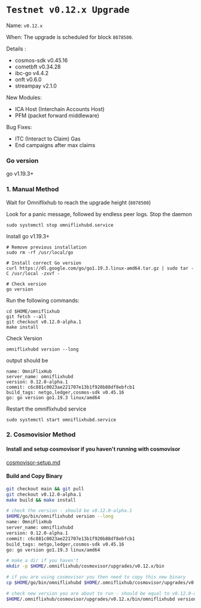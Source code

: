 # `Testnet v0.12.x Upgrade `

Name: `v0.12.x`

When: The upgrade is scheduled for block `8078500`.

Details :
- cosmos-sdk v0.45.16
- cometbft v0.34.28
- ibc-go v4.4.2
- onft v0.6.0
- streampay v2.1.0

New Modules:
- ICA Host (Interchain Accounts Host)
- PFM (packet forward middleware)

Bug Fixes:
- ITC (Interact to Claim) Gas
- End campaigns after max claims

### Go version

go v1.19.3+

### 1. Manual Method
Wait for Omniflixhub to reach the upgrade height (`8078500`)

Look for a panic message, followed by endless peer logs. Stop the daemon
```
sudo systemctl stop omniflixhubd.service
```

Install go v1.19.3+
```
# Remove previous installation
sudo rm -rf /usr/local/go

# Install correct Go version
curl https://dl.google.com/go/go1.19.3.linux-amd64.tar.gz | sudo tar -C /usr/local -zxvf -

# Check version
go version
```

Run the following commands:

```
cd $HOME/omniflixhub
git fetch --all
git checkout v0.12.0-alpha.1
make install
```
Check Version
```
omniflixhubd version --long
```
output should be
```
name: OmniFlixHub
server_name: omniflixhubd
version: 0.12.0-alpha.1
commit: c6c881c0023ae221707e13b1f920b88df8ebfcb1
build_tags: netgo,ledger,cosmos-sdk v0.45.16
go: go version go1.19.3 linux/amd64
```
Restart the omniflixhubd service

```
sudo systemctl start omniflixhubd.service
```

### 2. Cosmovisior Method
#### Install and setup cosmovisor if you haven't running with cosmovisor

  [cosmovisor-setup.md](https://github.com/OmniFlix/docs/blob/main/guides/mainnet/omniflixhub-1/cosmovisor-setup.md)


#### Build and Copy Binary

```bash
git checkout main && git pull
git checkout v0.12.0-alpha.1
make build && make install

# check the version - should be v0.12.0-alpha.1
$HOME/go/bin/omniflixhubd version --long
name: OmniFlixHub
server_name: omniflixhubd
version: 0.12.0-alpha.1
commit: c6c881c0023ae221707e13b1f920b88df8ebfcb1
build_tags: netgo,ledger,cosmos-sdk v0.45.16
go: go version go1.19.3 linux/amd64

# make a dir if you haven't
mkdir -p $HOME/.omniflixhub/cosmovisor/upgrades/v0.12.x/bin

# if you are using cosmovisor you then need to copy this new binary
cp $HOME/go/bin/omniflixhubd $HOME/.omniflixhub/cosmovisor/upgrades/v0.12.x/bin

# check new version you are about to run - should be equal to v0.12.0-alpha.1
$HOME/.omniflixhub/cosmovisor/upgrades/v0.12.x/bin/omniflixhubd version
